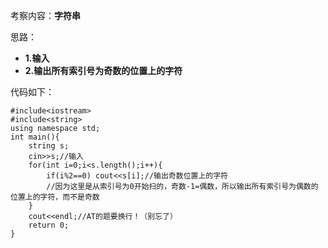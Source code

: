 考察内容：**字符串**

思路：
- **1.输入**
- **2.输出所有索引号为奇数的位置上的字符**

代码如下：

```
#include<iostream>
#include<string>
using namespace std;
int main(){
	string s;
	cin>>s;//输入
	for(int i=0;i<s.length();i++){
		if(i%2==0) cout<<s[i];//输出奇数位置上的字符
        //因为这里是从索引号为0开始扫的，奇数-1=偶数，所以输出所有索引号为偶数的位置上的字符，而不是奇数
	}
	cout<<endl;//AT的题要换行！（别忘了）
	return 0;
}
```
